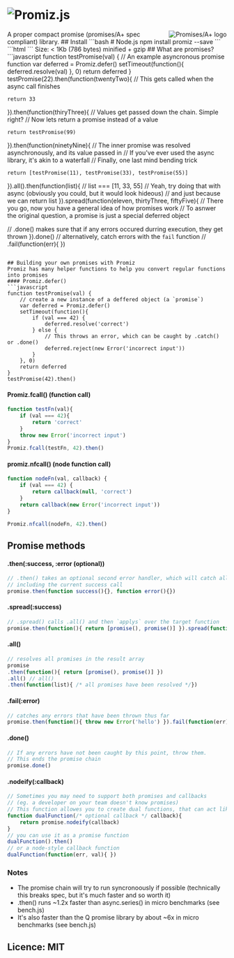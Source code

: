 ![Promiz.js](https://raw.github.com/Zolmeister/promiz/master/logo.png)
======
<a href="http://promises-aplus.github.com/promises-spec">
    <img src="http://promises-aplus.github.com/promises-spec/assets/logo-small.png"
         align="right" alt="Promises/A+ logo" />
</a>
A proper compact promise (promises/A+ spec compliant) library.
## Install
```bash
# Node.js
npm install promiz --save
```
```html
<!-- Browser -->
<script src='promiz.js'></script>
```
Size: < 1Kb  (786 bytes) minified + gzip
## What are promises?
```javascript
function testPromise(val) {
    // An example asyncronous promise function
    var deferred = Promiz.defer()
    setTimeout(function(){
        deferred.resolve(val)
    }, 0)
    return deferred
}
testPromise(22).then(function(twentyTwo){
    // This gets called when the async call finishes

    return 33
}).then(function(thiryThree){
    // Values get passed down the chain. Simple right?
    // Now lets return a promise instead of a value

    return testPromise(99)
}).then(function(ninetyNine){
    // The inner promise was resolved asynchronously, and its value passed in
    // If you've ever used the async library, it's akin to a waterfall
    // Finally, one last mind bending trick

    return [testPromise(11), testPromise(33), testPromise(55)]
}).all().then(function(list){
    // list === [11, 33, 55]
    // Yeah, try doing that with async (obviously you could, but it would look hideous)
    // and just because we can
    return list
}).spread(function(eleven, thirtyThree, fiftyFive){
    // There you go, now you have a general idea of how promises work
    // To asnwer the original question, a promise is just a special deferred object

// .done() makes sure that if any errors occured durring execution, they get thrown
}).done()
// alternatively, catch errors with the `fail` function
// .fail(function(err){ })
```

## Building your own promises with Promiz
Promiz has many helper functions to help you convert regular functions into promises
#### Promiz.defer()
```javascript
function testPromise(val) {
    // create a new instance of a deffered object (a `promise`)
    var deferred = Promiz.defer()
    setTimeout(function(){
        if (val === 42) {
            deferred.resolve('correct')
        } else {
            // This throws an error, which can be caught by .catch() or .done()
            deferred.reject(new Error('incorrect input'))
        }
    }, 0)
    return deferred
}
testPromise(42).then()
```
#### Promiz.fcall() (function call)
```javascript
function testFn(val){
    if (val === 42){
        return 'correct'
    }
    throw new Error('incorrect input')
}
Promiz.fcall(testFn, 42).then()
```
#### promiz.nfcall() (node function call)
```javascript
function nodeFn(val, callback) {
    if (val === 42) {
        return callback(null, 'correct')
    }
    return callback(new Error('incorrect input'))
}

Promiz.nfcall(nodeFn, 42).then()
```

## Promise methods
#### .then(:success, :error (optional))
```javascript
// .then() takes an optional second error handler, which will catch all errors from previous calls
// including the current success call
promise.then(function success(){}, function error(){})
```
#### .spread(:success)
```javascript
// .spread() calls .all() and then `applys` over the target function
promise.then(function(){ return [promise(), promise()] }).spread(function(one, two){ })
```
#### .all()
```javascript
// resolves all promises in the result array
promise
.then(function(){ return [promise(), promise()] })
.all() // all()
.then(function(list){ /* all promises have been resolved */})
```
#### .fail(:error)
```javascript
// catches any errors that have been thrown thus far
promise.then(function(){ throw new Error('hello') }).fail(function(err){ })
```
#### .done()
```javascript
// If any errors have not been caught by this point, throw them.
// This ends the promise chain
promise.done()
```
#### .nodeify(:callback)
```javascript
// Sometimes you may need to support both promises and callbacks
// (eg. a developer on your team doesn't know promises)
// This function allowes you to create dual functions, that can act like both
function dualFunction(/* optional callback */ callback){
    return promise.nodeify(callback)
}
// you can use it as a promise function
dualFunction().then()
// or a node-style callback function
dualFunction(function(err, val){ })
```

### Notes
 - The promise chain will try to run syncronoously if possible (technically this breaks spec, but it's much faster and so worth it)
 - .then() runs ~1.2x faster than async.series() in micro benchmarks (see bench.js)
 - It's also faster than the Q promise library by about ~6x in micro benchmarks (see bench.js)

## Licence: MIT
